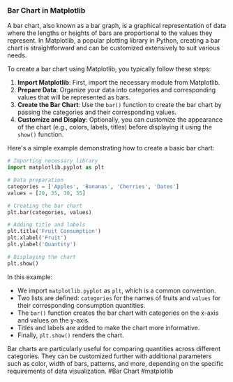 ### Bar Chart in Matplotlib

A bar chart, also known as a bar graph, is a graphical representation of data where the lengths or heights of bars are proportional to the values they represent. In Matplotlib, a popular plotting library in Python, creating a bar chart is straightforward and can be customized extensively to suit various needs.

To create a bar chart using Matplotlib, you typically follow these steps:

1. **Import Matplotlib**: First, import the necessary module from Matplotlib.
2. **Prepare Data**: Organize your data into categories and corresponding values that will be represented as bars.
3. **Create the Bar Chart**: Use the `bar()` function to create the bar chart by passing the categories and their corresponding values.
4. **Customize and Display**: Optionally, you can customize the appearance of the chart (e.g., colors, labels, titles) before displaying it using the `show()` function.

Here's a simple example demonstrating how to create a basic bar chart:

```python
# Importing necessary library
import matplotlib.pyplot as plt

# Data preparation
categories = ['Apples', 'Bananas', 'Cherries', 'Dates']
values = [20, 35, 30, 35]

# Creating the bar chart
plt.bar(categories, values)

# Adding title and labels
plt.title('Fruit Consumption')
plt.xlabel('Fruit')
plt.ylabel('Quantity')

# Displaying the chart
plt.show()
```

In this example:
- We import `matplotlib.pyplot` as `plt`, which is a common convention.
- Two lists are defined: `categories` for the names of fruits and `values` for their corresponding consumption quantities.
- The `bar()` function creates the bar chart with categories on the x-axis and values on the y-axis.
- Titles and labels are added to make the chart more informative.
- Finally, `plt.show()` renders the chart.

Bar charts are particularly useful for comparing quantities across different categories. They can be customized further with additional parameters such as color, width of bars, patterns, and more, depending on the specific requirements of data visualization. #Bar Chart #matplotlib